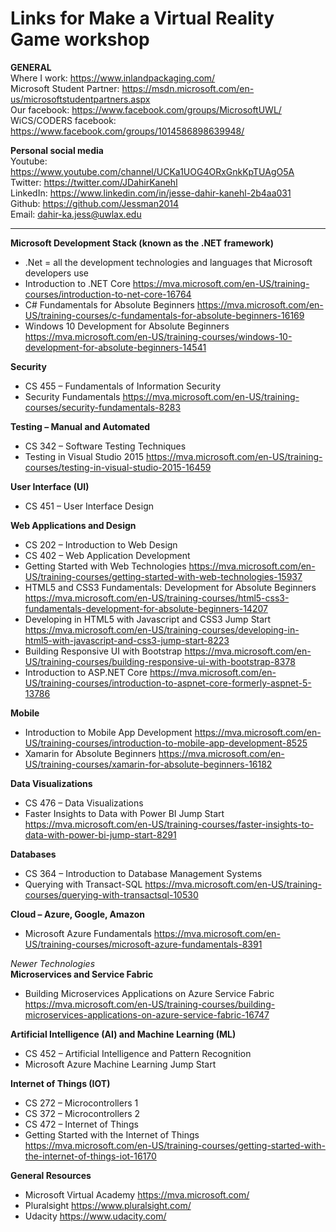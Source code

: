 # Links for Make a Virtual Reality Game workshop

 **GENERAL**  
 Where I work: https://www.inlandpackaging.com/  
 Microsoft Student Partner: https://msdn.microsoft.com/en-us/microsoftstudentpartners.aspx  
 Our facebook: https://www.facebook.com/groups/MicrosoftUWL/  
 WiCS/CODERS facebook: https://www.facebook.com/groups/1014586898639948/  
    
**Personal social media**  
Youtube: https://www.youtube.com/channel/UCKa1UOG4ORxGnkKpTUAgO5A  
Twitter: https://twitter.com/JDahirKanehl  
LinkedIn: https://www.linkedin.com/in/jesse-dahir-kanehl-2b4aa031  
Github: https://github.com/Jessman2014  
Email: dahir-ka.jess@uwlax.edu  
****
**Microsoft Development Stack (known as the .NET framework)**  
+ .Net = all the development technologies and languages that Microsoft developers use   
+ Introduction to .NET Core https://mva.microsoft.com/en-US/training-courses/introduction-to-net-core-16764
+ C# Fundamentals for Absolute Beginners https://mva.microsoft.com/en-US/training-courses/c-fundamentals-for-absolute-beginners-16169
+ Windows 10 Development for Absolute Beginners https://mva.microsoft.com/en-US/training-courses/windows-10-development-for-absolute-beginners-14541

**Security**
+ CS 455 – Fundamentals of Information Security  
+ Security Fundamentals https://mva.microsoft.com/en-US/training-courses/security-fundamentals-8283

**Testing – Manual and Automated**
+ CS 342 – Software Testing Techniques
+ Testing in Visual Studio 2015 https://mva.microsoft.com/en-US/training-courses/testing-in-visual-studio-2015-16459  

**User Interface (UI)**
+ CS 451 – User Interface Design  

**Web Applications and Design**
+ CS 202 – Introduction to Web Design  
+ CS 402 – Web Application Development  
+ Getting Started with Web Technologies https://mva.microsoft.com/en-US/training-courses/getting-started-with-web-technologies-15937
+ HTML5 and CSS3 Fundamentals: Development for Absolute Beginners https://mva.microsoft.com/en-US/training-courses/html5-css3-fundamentals-development-for-absolute-beginners-14207
+ Developing in HTML5 with Javascript and CSS3 Jump Start https://mva.microsoft.com/en-US/training-courses/developing-in-html5-with-javascript-and-css3-jump-start-8223
+ Building Responsive UI with Bootstrap https://mva.microsoft.com/en-US/training-courses/building-responsive-ui-with-bootstrap-8378
+ Introduction to ASP.NET Core https://mva.microsoft.com/en-US/training-courses/introduction-to-aspnet-core-formerly-aspnet-5-13786

**Mobile**
+ Introduction to Mobile App Development https://mva.microsoft.com/en-US/training-courses/introduction-to-mobile-app-development-8525
+ Xamarin for Absolute Beginners https://mva.microsoft.com/en-US/training-courses/xamarin-for-absolute-beginners-16182

**Data Visualizations**
+ CS 476 – Data Visualizations
+ Faster Insights to Data with Power BI Jump Start https://mva.microsoft.com/en-US/training-courses/faster-insights-to-data-with-power-bi-jump-start-8291

**Databases**
+ CS 364 – Introduction to Database Management Systems
+ Querying with Transact-SQL https://mva.microsoft.com/en-US/training-courses/querying-with-transactsql-10530

**Cloud – Azure, Google, Amazon**
+ Microsoft Azure Fundamentals https://mva.microsoft.com/en-US/training-courses/microsoft-azure-fundamentals-8391

*Newer Technologies*  
**Microservices and Service Fabric**
+ Building Microservices Applications on Azure Service Fabric https://mva.microsoft.com/en-US/training-courses/building-microservices-applications-on-azure-service-fabric-16747

**Artificial Intelligence (AI) and Machine Learning (ML)**
+ CS 452 – Artificial Intelligence and Pattern Recognition
+ Microsoft Azure Machine Learning Jump Start

**Internet of Things (IOT)**
+ CS 272 – Microcontrollers 1
+ CS 372 – Microcontrollers 2
+ CS 472 – Internet of Things
+ Getting Started with the Internet of Things https://mva.microsoft.com/en-US/training-courses/getting-started-with-the-internet-of-things-iot-16170

**General Resources**
+ Microsoft Virtual Academy https://mva.microsoft.com/
+ Pluralsight https://www.pluralsight.com/
+ Udacity https://www.udacity.com/